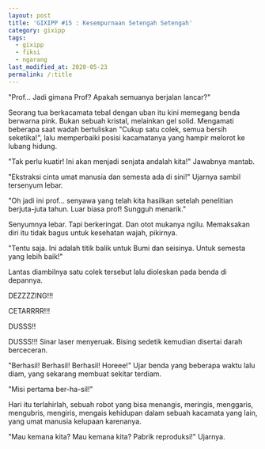 ```yaml
---
layout: post
title: 'GIXIPP #15 : Kesempurnaan Setengah Setengah'
category: gixipp
tags:
  - gixipp
  - fiksi
  - ngarang
last_modified_at: 2020-05-23
permalink: /:title
---
```


"Prof... Jadi gimana Prof? Apakah semuanya berjalan lancar?"

Seorang tua berkacamata tebal dengan uban itu kini memegang benda berwarna pink. Bukan sebuah kristal, melainkan gel solid. Mengamati beberapa saat wadah bertuliskan "Cukup satu colek, semua bersih seketika!", lalu memperbaiki posisi kacamatanya yang hampir melorot ke lubang hidung.

"Tak perlu kuatir! Ini akan menjadi senjata andalah kita!" Jawabnya mantab.

"Ekstraksi cinta umat manusia dan semesta ada di sini!" Ujarnya sambil tersenyum lebar.

"Oh jadi ini prof... senyawa yang telah kita hasilkan setelah penelitian berjuta-juta tahun. Luar biasa prof! Sungguh menarik."

Senyumnya lebar. Tapi berkeringat. Dan otot mukanya ngilu. Memaksakan diri itu tidak bagus untuk kesehatan wajah, pikirnya.

"Tentu saja. Ini adalah titik balik untuk Bumi dan seisinya. Untuk semesta yang lebih baik!"

Lantas diambilnya satu colek tersebut lalu dioleskan pada benda di depannya.

DEZZZZING!!!

CETARRRR!!!

DUSSS!!

DUSSS!!! Sinar laser menyeruak. Bising sedetik kemudian disertai darah berceceran.

"Berhasil! Berhasil! Berhasil! Horeee!" Ujar benda yang beberapa waktu lalu diam, yang sekarang membuat sekitar terdiam.

"Misi pertama ber-ha-sil!"

Hari itu terlahirlah, sebuah robot yang bisa menangis, meringis, menggaris, mengubris, mengiris, mengais kehidupan dalam sebuah kacamata yang lain, yang umat manusia kelupaan karenanya.

"Mau kemana kita? Mau kemana kita? Pabrik reproduksi!" Ujarnya.
